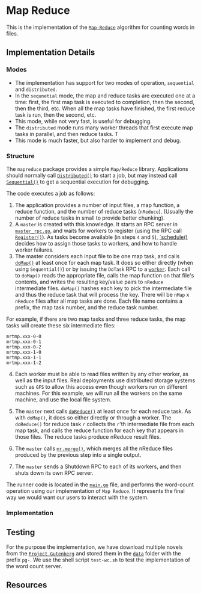 # Map Reduce

This is the implementation of the [`Map-Reduce`](http://nil.csail.mit.edu/6.824/2017/papers/mapreduce.pdf) algorithm for counting words in files.

## Implementation Details

### Modes

- The implementation has support for two modes of operation, `sequential` and `distributed`.
- In the `sequnetial` mode, the map and reduce tasks are executed one at a time: first, the first map task is executed to completion, then the second, then the third, etc. When all the map tasks have finished, the first reduce task is run, then the second, etc.
- This mode, while not very fast, is useful for debugging.
- The `distributed` mode runs many worker threads that first execute map tasks in parallel, and then reduce tasks. T
- This mode is much faster, but also harder to implement and debug.

### Structure

The `mapreduce` package provides a simple `Map/Reduce` library. Applications should normally call [`Distributed()`](./master.go) to start a job, but may instead call [`Sequential()`](./master.go) to get a sequential execution for debugging.

The code executes a job as follows:

1. The application provides a number of input files, a map function, a reduce function, and the number of reduce tasks (`nReduce`). (Usually the number of reduce tasks in small to provide better chunking).
2. A `master` is created with this knowledge. It starts an RPC server in [`master_rpc.go`](./master_rpc.go), and waits for workers to register (using the RPC call [`Register()`](./master.go)). As tasks become available (in steps `4` and `5`), [`schedule()](./schedule.go) decides how to assign those tasks to workers, and how to handle worker failures.
3. The master considers each input file to be one map task, and calls [`doMap()`](./common_map.go) at least once for each map task. It does so either directly (when using `Sequential()`) or by issuing the `DoTask` RPC to a [`worker`](./worker.go). Each call to `doMap()` reads the appropriate file, calls the map function on that file's contents, and writes the resulting key/value pairs to `nReduce` intermediate files. `doMap()` hashes each key to pick the intermediate file and thus the reduce task that will process the key. There will be `nMap` x `nReduce` files after all map tasks are done. Each file name contains a prefix, the map task number, and the reduce task number.

For example, if there are two map tasks and three reduce tasks, the map tasks will create these six intermediate files:

```
mrtmp.xxx-0-0
mrtmp.xxx-0-1
mrtmp.xxx-0-2
mrtmp.xxx-1-0
mrtmp.xxx-1-1
mrtmp.xxx-1-2
```

4. Each worker must be able to read files written by any other worker, as well as the input files. Real deployments use distributed storage systems such as `GFS` to allow this access even though workers run on different machines. For this example, we will run all the workers on the same machine, and use the local file system.

5. The `master` next calls [`doReduce()`](./common_reduce.go) at least once for each reduce task. As with `doMap()`, it does so either directly or through a worker. The `doReduce()` for reduce task `r` collects the `r`'th intermediate file from each map task, and calls the reduce function for each key that appears in those files. The reduce tasks produce nReduce result files.
6. The `master` calls [`mr.merge()`](./master_splitmerge.go), which merges all the nReduce files produced by the previous step into a single output.
7. The `master` sends a Shutdown RPC to each of its workers, and then shuts down its own RPC server.

The runner code is located in the [`main.go`](./main.go) file, and performs the word-count operation using our implementation of `Map Reduce`. It represents the final way we would want our users to interact with the system.

### Implementation

## Testing

For the purpose the implementation, we have download multiple novels from the [`Project Gutenberg`](www.gutennberg.org) and stored them in the [`data`](../data/) folder with the prefix `pg-`. We use the shell script `test-wc.sh` to test the implementation of the word count server.

## Resources
